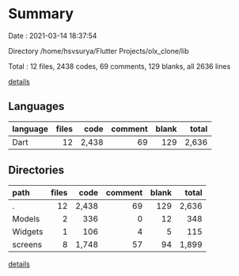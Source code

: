 # Summary

Date : 2021-03-14 18:37:54

Directory /home/hsvsurya/Flutter Projects/olx_clone/lib

Total : 12 files,  2438 codes, 69 comments, 129 blanks, all 2636 lines

[details](details.md)

## Languages
| language | files | code | comment | blank | total |
| :--- | ---: | ---: | ---: | ---: | ---: |
| Dart | 12 | 2,438 | 69 | 129 | 2,636 |

## Directories
| path | files | code | comment | blank | total |
| :--- | ---: | ---: | ---: | ---: | ---: |
| . | 12 | 2,438 | 69 | 129 | 2,636 |
| Models | 2 | 336 | 0 | 12 | 348 |
| Widgets | 1 | 106 | 4 | 5 | 115 |
| screens | 8 | 1,748 | 57 | 94 | 1,899 |

[details](details.md)